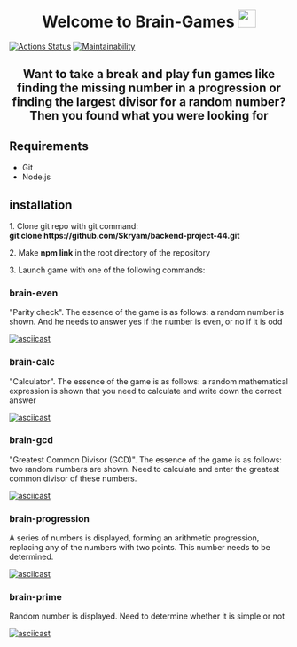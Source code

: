 <head>
<h1 align="center">Welcome to Brain-Games <img src="https://github.com/blackcater/blackcater/raw/main/images/Hi.gif" height="32"/></h1>
  
[![Actions Status](https://github.com/Skryam/backend-project-44/workflows/hexlet-check/badge.svg)](https://github.com/Skryam/backend-project-44/actions)  [![Maintainability](https://api.codeclimate.com/v1/badges/a9c5e1217c8e3509ef09/maintainability)](https://codeclimate.com/github/Skryam/backend-project-44/maintainability)

<h2 align="center">Want to take a break and play fun games like finding the missing number in a progression or finding the largest divisor for a random number?<br>Then you found what you were looking for</h2>
</head>
<body>
 <h2 aling="left">Requirements</h2>
   <ul>
     <li>Git</li>
     <li>Node.js</li>
   </ul>

<h2 aling="left">installation</h2>
<p>1. Clone git repo with git command:<br><strong>git clone https://github.com/Skryam/backend-project-44.git</strong></p>
<p>2. Make <strong>npm link</strong> in the root directory of the repository</p>
<p>3. Launch game with one of the following commands:</p>
  <h3>brain-even</h3>
  <p>"Parity check". The essence of the game is as follows: a random number is shown. And he needs to answer yes if the number is even, or no if it is odd</p>
  
  [![asciicast](https://asciinema.org/a/zhG4E6LlKDIHTmbLcbixlLS2n.svg)](https://asciinema.org/a/zhG4E6LlKDIHTmbLcbixlLS2n)
  
  <h3>brain-calc</h3>
  <p>"Calculator". The essence of the game is as follows: a random mathematical expression is shown that you need to calculate and write down the correct answer</p>
  
  [![asciicast](https://asciinema.org/a/k9Vsle4F4IwMwJPR0aD6mRMOX.svg)](https://asciinema.org/a/k9Vsle4F4IwMwJPR0aD6mRMOX)
  
  <h3>brain-gcd</h3>
  <p>"Greatest Common Divisor (GCD)". The essence of the game is as follows: two random numbers are shown. Need to calculate and enter the greatest common divisor of these numbers.</p>
  
  [![asciicast](https://asciinema.org/a/17vbgBjhru9NnTmAnCovz44XC.svg)](https://asciinema.org/a/17vbgBjhru9NnTmAnCovz44XC)
     
  <h3>brain-progression</h3>
  <p>A series of numbers is displayed, forming an arithmetic progression, replacing any of the numbers with two points. This number needs to be determined.</p>
     
  [![asciicast](https://asciinema.org/a/0Z4LbGkRqPZe0VHfdm7efVpxB.svg)](https://asciinema.org/a/0Z4LbGkRqPZe0VHfdm7efVpxB)
     
  <h3>brain-prime</h3>
  <p>Random number is displayed. Need to determine whether it is simple or not</p>
     
  [![asciicast](https://asciinema.org/a/46LzcgFn87pKHlrRNozY4AAkF.svg)](https://asciinema.org/a/46LzcgFn87pKHlrRNozY4AAkF)
</body>